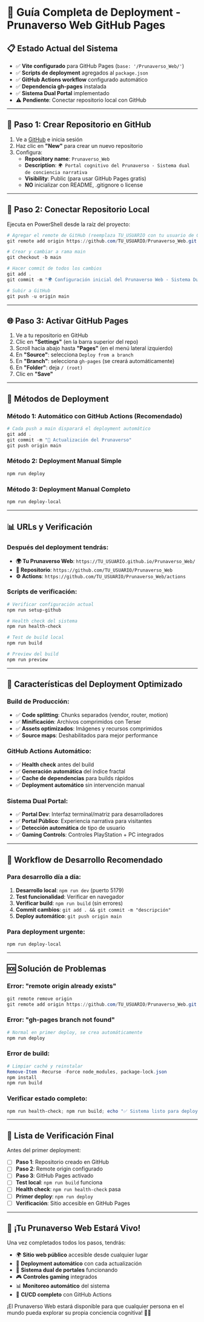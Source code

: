 # 🚀 Guía Completa de Deployment - Prunaverso Web GitHub Pages

## 📋 **Estado Actual del Sistema**
- ✅ **Vite configurado** para GitHub Pages (`base: '/Prunaverso_Web/'`)
- ✅ **Scripts de deployment** agregados al `package.json`
- ✅ **GitHub Actions workflow** configurado automático
- ✅ **Dependencia gh-pages** instalada
- ✅ **Sistema Dual Portal** implementado
- ⚠️  **Pendiente**: Conectar repositorio local con GitHub

---

## 🔧 **Paso 1: Crear Repositorio en GitHub**

1. Ve a [GitHub](https://github.com) e inicia sesión
2. Haz clic en **"New"** para crear un nuevo repositorio
3. Configura:
   - **Repository name**: `Prunaverso_Web`
   - **Description**: `🌍 Portal cognitivo del Prunaverso - Sistema dual de conciencia narrativa`
   - **Visibility**: Public (para usar GitHub Pages gratis)
   - **NO** inicializar con README, .gitignore o license

---

## 🔗 **Paso 2: Conectar Repositorio Local**

Ejecuta en PowerShell desde la raíz del proyecto:

```powershell
# Agregar el remote de GitHub (reemplaza TU_USUARIO con tu usuario de GitHub)
git remote add origin https://github.com/TU_USUARIO/Prunaverso_Web.git

# Crear y cambiar a rama main
git checkout -b main

# Hacer commit de todos los cambios
git add .
git commit -m "🌍 Configuración inicial del Prunaverso Web - Sistema Dual Portal"

# Subir a GitHub
git push -u origin main
```

---

## 🌐 **Paso 3: Activar GitHub Pages**

1. Ve a tu repositorio en GitHub
2. Clic en **"Settings"** (en la barra superior del repo)
3. Scroll hacia abajo hasta **"Pages"** (en el menú lateral izquierdo)
4. En **"Source"**: selecciona `Deploy from a branch`
5. En **"Branch"**: selecciona `gh-pages` (se creará automáticamente)
6. En **"Folder"**: deja `/ (root)`
7. Clic en **"Save"**

---

## 🚀 **Métodos de Deployment**

### Método 1: Automático con GitHub Actions (Recomendado)
```powershell
# Cada push a main disparará el deployment automático
git add .
git commit -m "🌟 Actualización del Prunaverso"
git push origin main
```

### Método 2: Deployment Manual Simple
```powershell
npm run deploy
```

### Método 3: Deployment Manual Completo
```powershell
npm run deploy-local
```

---

## 📊 **URLs y Verificación**

### Después del deployment tendrás:
- **🌍 Tu Prunaverso Web**: `https://TU_USUARIO.github.io/Prunaverso_Web/`
- **📂 Repositorio**: `https://github.com/TU_USUARIO/Prunaverso_Web`
- **⚙️ Actions**: `https://github.com/TU_USUARIO/Prunaverso_Web/actions`

### Scripts de verificación:
```powershell
# Verificar configuración actual
npm run setup-github

# Health check del sistema
npm run health-check

# Test de build local
npm run build

# Preview del build
npm run preview
```

---

## 🧬 **Características del Deployment Optimizado**

### Build de Producción:
- ✅ **Code splitting**: Chunks separados (vendor, router, motion)
- ✅ **Minificación**: Archivos comprimidos con Terser
- ✅ **Assets optimizados**: Imágenes y recursos comprimidos
- ✅ **Source maps**: Deshabilitados para mejor performance

### GitHub Actions Automático:
- ✅ **Health check** antes del build
- ✅ **Generación automática** del índice fractal
- ✅ **Cache de dependencias** para builds rápidos
- ✅ **Deployment automático** sin intervención manual

### Sistema Dual Portal:
- ✅ **Portal Dev**: Interfaz terminal/matriz para desarrolladores
- ✅ **Portal Público**: Experiencia narrativa para visitantes
- ✅ **Detección automática** de tipo de usuario
- ✅ **Gaming Controls**: Controles PlayStation + PC integrados

---

## 🔄 **Workflow de Desarrollo Recomendado**

### Para desarrollo día a día:
1. **Desarrollo local**: `npm run dev` (puerto 5179)
2. **Test funcionalidad**: Verificar en navegador
3. **Verificar build**: `npm run build` (sin errores)
4. **Commit cambios**: `git add . && git commit -m "descripción"`
5. **Deploy automático**: `git push origin main`

### Para deployment urgente:
```powershell
npm run deploy-local
```

---

## 🆘 **Solución de Problemas**

### Error: "remote origin already exists"
```powershell
git remote remove origin
git remote add origin https://github.com/TU_USUARIO/Prunaverso_Web.git
```

### Error: "gh-pages branch not found"
```powershell
# Normal en primer deploy, se crea automáticamente
npm run deploy
```

### Error de build:
```powershell
# Limpiar caché y reinstalar
Remove-Item -Recurse -Force node_modules, package-lock.json
npm install
npm run build
```

### Verificar estado completo:
```powershell
npm run health-check; npm run build; echo "✅ Sistema listo para deploy"
```

---

## 🎯 **Lista de Verificación Final**

Antes del primer deployment:

- [ ] **Paso 1**: Repositorio creado en GitHub
- [ ] **Paso 2**: Remote origin configurado
- [ ] **Paso 3**: GitHub Pages activado
- [ ] **Test local**: `npm run build` funciona
- [ ] **Health check**: `npm run health-check` pasa
- [ ] **Primer deploy**: `npm run deploy`
- [ ] **Verificación**: Sitio accesible en GitHub Pages

---

## 🌟 **¡Tu Prunaverso Web Estará Vivo!**

Una vez completados todos los pasos, tendrás:

- 🌍 **Sitio web público** accesible desde cualquier lugar
- 🤖 **Deployment automático** con cada actualización
- 🧠 **Sistema dual de portales** funcionando
- 🎮 **Controles gaming** integrados
- 📊 **Monitoreo automático** del sistema
- 🔄 **CI/CD completo** con GitHub Actions

¡El Prunaverso Web estará disponible para que cualquier persona en el mundo pueda explorar su propia conciencia cognitiva! 🚀✨